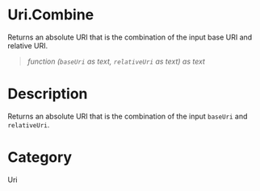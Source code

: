 # Uri.Combine
Returns an absolute URI that is the combination of the input base URI and relative URI.
> _function (<code>baseUri</code> as text, <code>relativeUri</code> as text) as text_

# Description 
Returns an absolute URI that is the combination of the input <code>baseUri</code> and <code>relativeUri</code>.
# Category 
Uri
